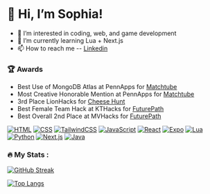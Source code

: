 # 👋 Hi, I’m Sophia!
- 👀 I’m interested in coding, web, and game development
- 🌱 I’m currently learning Lua + Next.js
- 📫 How to reach me 
-- [Linkedin](https://www.linkedin.com/in/sophia-evans-094656270/)

### :trophy: Awards 
- Best Use of MongoDB Atlas at PennApps for [Matchtube](https://github.com/EerierGosling/MatchTube)
- Most Creative Honorable Mention at PennApps for [Matchtube](https://github.com/EerierGosling/MatchTube)
- 3rd Place LionHacks for [Cheese Hunt](https://github.com/evanss2025/Cheese-hunt)
- Best Female Team Hack at KTHacks for [FuturePath](https://github.com/evanss2025/FuturePath)
- Best Overall 2nd Place at MVHacks for [FuturePath](https://github.com/evanss2025/FuturePath)

[![HTML](https://img.shields.io/badge/HTML-%23E34F26.svg?logo=html5&logoColor=white)](#)
[![CSS](https://img.shields.io/badge/CSS-1572B6?logo=css3&logoColor=fff)](#)
[![TailwindCSS](https://img.shields.io/badge/Tailwind%20CSS-%2338B2AC.svg?logo=tailwind-css&logoColor=white)](#)
[![JavaScript](https://img.shields.io/badge/JavaScript-F7DF1E?logo=javascript&logoColor=000)](#)
[![React](https://img.shields.io/badge/React-%2320232a.svg?logo=react&logoColor=%2361DAFB)](#)
[![Expo](https://img.shields.io/badge/Expo-000020?logo=expo&logoColor=fff)](#)
[![Lua](https://img.shields.io/badge/Lua-%232C2D72.svg?logo=lua&logoColor=white)](#)
[![Python](https://img.shields.io/badge/Python-3776AB?logo=python&logoColor=fff)](#)
[![Next.js](https://img.shields.io/badge/Next.js-black?logo=next.js&logoColor=white)](#)
[![Java](https://img.shields.io/badge/Java-%23ED8B00.svg?logo=openjdk&logoColor=white)](#)


### :fire: My Stats :
[![GitHub Streak](http://github-readme-streak-stats.herokuapp.com?user=evanss2025&theme=dark&background=000000)](https://git.io/streak-stats)

[![Top Langs](https://github-readme-stats.vercel.app/api/top-langs/?username=evanss2025&layout=compact&theme=vision-friendly-dark)](https://github.com/anuraghazra/github-readme-stats)




